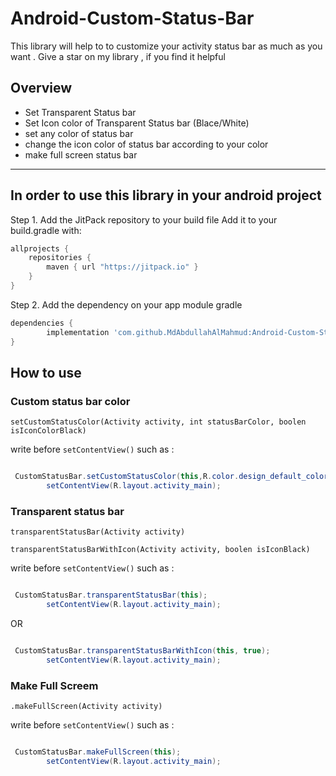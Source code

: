 # Android-Custom-Status-Bar
This library will help to to customize your activity status bar as much as you want . Give a star on my library , if you find it helpful

## Overview
- Set Transparent Status bar
- Set Icon color of Transparent Status bar (Blace/White)
- set any color of status bar 
- change the icon color of status bar according to your color
- make full screen status bar  
---
## In order to use this library in your android project

Step 1. Add the JitPack repository to your build file
Add it to your build.gradle with:
```gradle
allprojects {
    repositories {
        maven { url "https://jitpack.io" }
    }
}
```
Step 2. Add the dependency on your app module gradle
```gradle
dependencies {
	    implementation 'com.github.MdAbdullahAlMahmud:Android-Custom-Status-Bar:v1.0.1'
}
```

## How to use
###  Custom status bar color 
`setCustomStatusColor(Activity activity, int statusBarColor, boolen isIconColorBlack)`

write before  `setContentView()` such as :


``` java

 CustomStatusBar.setCustomStatusColor(this,R.color.design_default_color_error,false);
        setContentView(R.layout.activity_main);
```
###  Transparent status bar 
`transparentStatusBar(Activity activity)`

`transparentStatusBarWithIcon(Activity activity, boolen isIconBlack)`

write before  `setContentView()` such as :


``` java

 CustomStatusBar.transparentStatusBar(this);
        setContentView(R.layout.activity_main);
```
OR
``` java

 CustomStatusBar.transparentStatusBarWithIcon(this, true);
        setContentView(R.layout.activity_main);
```
###  Make Full Screem 
`.makeFullScreen(Activity activity)`

write before  `setContentView()` such as :


``` java

 CustomStatusBar.makeFullScreen(this);
        setContentView(R.layout.activity_main);
```
